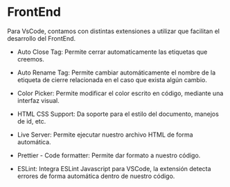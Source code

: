 # FrontEnd

Para VsCode, contamos con distintas extensiones a utilizar que facilitan el desarrollo del FrontEnd.

* Auto Close Tag: Permite cerrar automaticamente las etiquetas que creemos.

* Auto Rename Tag: Permite cambiar automáticamente el nombre de la etiqueta de cierre relacionada en el caso que exista algún cambio.

* Color Picker: Permite modificar el color escrito en código, mediante una interfaz visual.

* HTML CSS Support: Da soporte para el estilo del documento, manejos de id, etc.

* Live Server: Permite ejecutar nuestro archivo HTML de forma automática.

* Prettier - Code formatter: Permite dar formato a nuestro código.

* ESLint: Integra ESLint Javascript para VSCode, la extensión detecta errores de forma automática dentro de nuestro código.

